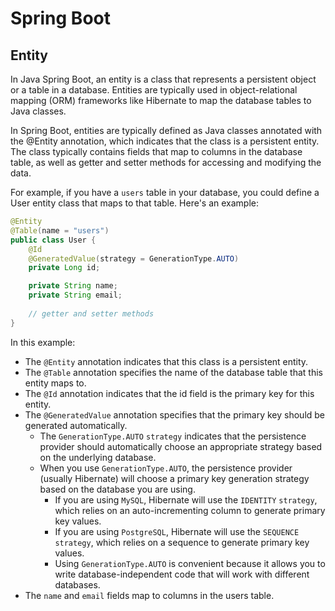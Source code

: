 # Spring Boot

## Entity

In Java Spring Boot, an entity is a class that represents a persistent object or a table in a database. Entities are typically used in object-relational mapping (ORM) frameworks like Hibernate to map the database tables to Java classes.

In Spring Boot, entities are typically defined as Java classes annotated with the @Entity annotation, which indicates that the class is a persistent entity. The class typically contains fields that map to columns in the database table, as well as getter and setter methods for accessing and modifying the data.

For example, if you have a `users` table in your database, you could define a User entity class that maps to that table. Here's an example:

```java
@Entity
@Table(name = "users")
public class User {
    @Id
    @GeneratedValue(strategy = GenerationType.AUTO)
    private Long id;

    private String name;
    private String email;
    
    // getter and setter methods
}
```

In this example:

- The `@Entity` annotation indicates that this class is a persistent entity.
- The `@Table` annotation specifies the name of the database table that this entity maps to.
- The `@Id` annotation indicates that the id field is the primary key for this entity.
- The `@GeneratedValue` annotation specifies that the primary key should be generated automatically.
    - The `GenerationType.AUTO` `strategy` indicates that the persistence provider should automatically choose an appropriate strategy based on the underlying database.
    - When you use `GenerationType.AUTO`, the persistence provider (usually Hibernate) will choose a primary key generation strategy based on the database you are using.
        - If you are using `MySQL`, Hibernate will use the `IDENTITY` `strategy`, which relies on an auto-incrementing column to generate primary key values.
        - If you are using `PostgreSQL`, Hibernate will use the `SEQUENCE` `strategy`, which relies on a sequence to generate primary key values.
        - Using `GenerationType.AUTO` is convenient because it allows you to write database-independent code that will work with different databases.
- The `name` and `email` fields map to columns in the users table.
